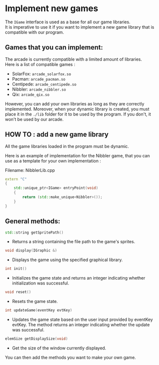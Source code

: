 
# Implement new games

The `IGame` interface is used as a base for all our game libraries.\
It is imperative to use it if you want to implement a new game library that is compatible with our program.

## Games that you can implement:

The arcade is currently compatible with a limited amount of libraries.\
Here is a list of compatible games :

*  SolarFox: `arcade_solarfox.so`
*  Pacman:    `arcade_pacman.so`
*  Centipede: `arcade_centipede.so`
*  Nibbler:   `arcade_nibbler.so`
*  Qix:       `arcade_qix.so`

However, you can add your own libraries as long as they are correctly implemented.
Moreover, when your dynamic library is created, you must place it in the `./lib` folder for it to be used by the program. If you don't, it won't be used by our arcade.


## HOW TO : add a new game library

All the game libraries loaded in the program must be dynamic.

Here is an example of implementation for the Nibbler game, that you can use as a template for your own implementation :

Filename: NibblerLib.cpp
```c++
extern "C"
{
    std::unique_ptr<IGame> entryPoint(void)
    {
        return (std::make_unique<Nibbler>());
    }
}
```

## General methods:
```c++
std::string getSpritePath()
```
- Returns a string containing the file path to the game's sprites.
```c++
void display(IGraphic &)
```
- Displays the game using the specified graphical library.

```c++
int init()
```
- Initializes the game state and returns an integer indicating whether initialization was successful.
```c++
void reset()
```
-  Resets the game state.
```c++
int updateGame(eventKey evtKey)
```
- Updates the game state based on the user input provided by eventKey evtKey. The method returns an integer indicating whether the update was successful.

```c++
elemSize getDisplaySize(void)
```
- Get the size of the window currently displayed.

You can then add the methods you want to make your own game.